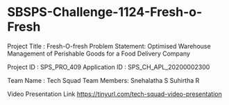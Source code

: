 # SBSPS-Challenge-1124-Fresh-o-Fresh

Project Title : Fresh-O-fresh
Problem Statement: Optimised Warehouse Management of Perishable Goods for a Food Delivery Company

Project ID : SPS_PRO_409
Application ID : SPS_CH_APL_20200002300

Team Name : Tech Squad
Team Members: Snehalatha S
              Suhirtha R

Video Presentation Link 
https://tinyurl.com/tech-squad-video-presentation
